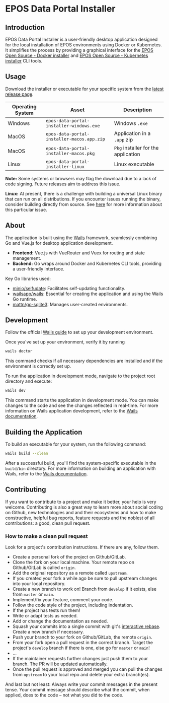 # EPOS Data Portal Installer

## Introduction

EPOS Data Portal Installer is a user-friendly desktop application designed for the local installation of EPOS environments using Docker or Kubernetes. It simplifies the process by providing a graphical interface for the [EPOS Open Source - Docker installer](https://github.com/epos-eu/opensource-docker) and [EPOS Open Source - Kubernetes installer](https://github.com/epos-eu/opensource-kubernetes) CLI tools.

## Usage

Download the installer or executable for your specific system from the [latest release page](https://github.com/epos-eu/opensource-desktop/releases/latest).

| Operating System | Asset                                      | Description                         |
| ---------------- | ------------------------------------------ | ----------------------------------- |
| Windows          | `epos-data-portal-installer-windows.exe`   | Windows `.exe`                      |
| MacOS            | `epos-data-portal-installer-macos.app.zip` | Application in a `.app` zip         |
| MacOS            | `epos-data-portal-installer-macos.pkg`     | `Pkg` installer for the application |
| Linux            | `epos-data-portal-installer-linux`         | Linux executable                    |

**Note:** Some systems or browsers may flag the download due to a lack of code signing. Future releases aim to address this issue.

**Linux:** At present, there is a challenge with building a universal Linux binary that can run on all distributions. If you encounter issues running the binary, consider building directly from source. See [here](https://github.com/wailsapp/wails/issues/2998) for more information about this particular issue.

## About

The application is built using the [Wails](https://wails.io/) framework, seamlessly combining Go and Vue.js for desktop application development.

- **Frontend:** Vue.js with VueRouter and Vuex for routing and state management.
- **Backend:** Go wraps around Docker and Kubernetes CLI tools, providing a user-friendly interface.

Key Go libraries used:

- [minio/selfudate](https://github.com/minio/selfupdate): Facilitates self-updating functionality.
- [wailsapp/wails](https://github.com/wailsapp/wails): Essential for creating the application and using the Wails Go runtime.
- [mattn/go-sqlite3](https://github.com/mattn/go-sqlite3): Manages user-created environments.

## Development

Follow the official [Wails guide](https://wails.io/docs/gettingstarted/installation) to set up your development environment.

Once you've set up your environment, verify it by running

```bash
wails doctor
```

This command checks if all necessary dependencies are installed and if the environment is correctly set up.

To run the application in development mode, navigate to the project root directory and execute:

```bash
wails dev
```

This command starts the application in development mode. You can make changes to the code and see the changes reflected in real-time. For more information on Wails application development, refer to the [Wails documentation](https://wails.io/docs/gettingstarted/development).

## Building the Application

To build an executable for your system, run the following command:

```bash
wails build --clean
```

After a successful build, you'll find the system-specific executable in the `build/bin` directory. For more information on building an application with Wails, refer to the [Wails documentation](https://wails.io/docs/gettingstarted/building).

## Contributing

If you want to contribute to a project and make it better, your help is very welcome. Contributing is also a great way to learn more about social coding on Github, new technologies and and their ecosystems and how to make constructive, helpful bug reports, feature requests and the noblest of all contributions: a good, clean pull request.

### How to make a clean pull request

Look for a project's contribution instructions. If there are any, follow them.

- Create a personal fork of the project on Github/GitLab.
- Clone the fork on your local machine. Your remote repo on Github/GitLab is called `origin`.
- Add the original repository as a remote called `upstream`.
- If you created your fork a while ago be sure to pull upstream changes into your local repository.
- Create a new branch to work on! Branch from `develop` if it exists, else from `master` or `main`.
- Implement/fix your feature, comment your code.
- Follow the code style of the project, including indentation.
- If the project has tests run them!
- Write or adapt tests as needed.
- Add or change the documentation as needed.
- Squash your commits into a single commit with git's [interactive rebase](https://help.github.com/articles/interactive-rebase). Create a new branch if necessary.
- Push your branch to your fork on Github/GitLab, the remote `origin`.
- From your fork open a pull request in the correct branch. Target the project's `develop` branch if there is one, else go for `master` or `main`!
- …
- If the maintainer requests further changes just push them to your branch. The PR will be updated automatically.
- Once the pull request is approved and merged you can pull the changes from `upstream` to your local repo and delete your extra branch(es).

And last but not least: Always write your commit messages in the present tense. Your commit message should describe what the commit, when applied, does to the code – not what you did to the code.
